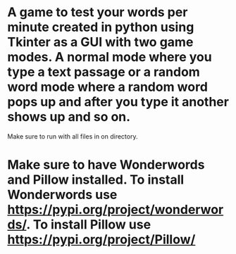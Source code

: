 # A game to test your words per minute created in python using Tkinter as a GUI with two game modes. A normal mode where you type a text passage or a random word mode where a random word pops up and after you type it another shows up and so on.
Make sure to run with all files in on directory.
# Make sure to have Wonderwords and Pillow installed. To install Wonderwords use https://pypi.org/project/wonderwords/. To install Pillow use https://pypi.org/project/Pillow/
